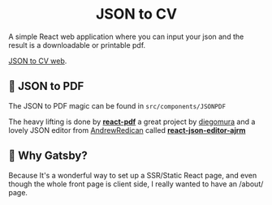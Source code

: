 <h1 align="center">
  JSON to CV
</h1>

A simple React web application where you can input your json and the result is a downloadable or printable pdf.

[JSON to CV web](https://jsontocv.com/).

## 📝 JSON to PDF

The JSON to PDF magic can be found in `src/components/JSONPDF`

The heavy lifting is done by **[react-pdf](https://github.com/diegomura/react-pdf)** a great project by [diegomura](https://github.com/diegomura) and a lovely JSON editor from [AndrewRedican](https://github.com/AndrewRedican) called **[react-json-editor-ajrm](https://github.com/AndrewRedican/react-json-editor-ajrm)**

## 🧐 Why Gatsby?

Because It's a wonderful way to set up a SSR/Static React page, and even though the whole front page is client side, I really wanted to have an /about/ page.

